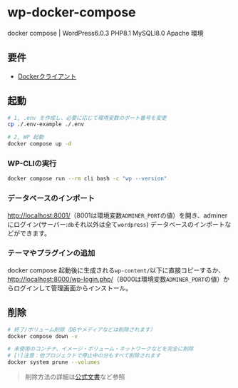 # wp-docker-compose

docker compose | WordPress6.0.3 PHP8.1 MySQLl8.0 Apache 環境

## 要件

- [Dockerクライアント](https://www.docker.com/products/docker-desktop/)

## 起動

```sh
# 1, .env を作成し、必要に応じて環境変数のポート番号を変更
cp ./.env-example ./.env

# 2, WP 起動
docker compose up -d

```

### WP-CLIの実行

```sh
docker compose run --rm cli bash -c "wp --version"
```

### データベースのインポート

<http://localhost:8001/>（8001は環境変数`ADMINER_PORT`の値）を開き、adminerにログイン(サーバー:`db`それ以外は全て`wordpress`) データベースのインポートなどができます。

### テーマやプラグインの追加

docker compose 起動後に生成される`wp-content/`以下に直接コピーするか、<http://localhost:8000/wp-login.php/>（8000は環境変数`ADMINER_PORT`の値）からログインして管理画面からインストール。

## 削除

```sh
# 終了/ボリューム削除（DBやメディアなどは削除されます）
docker compose down -v

# 未使用のコンテナ、イメージ・ボリューム・ネットワークなどを完全に削除
# [!]注意：他プロジェクトで停止中の分もすべて削除されます
docker system prune --volumes
```

> 削除方法の詳細は[公式文書](https://docs.docker.jp/config/pruning.html)など参照

